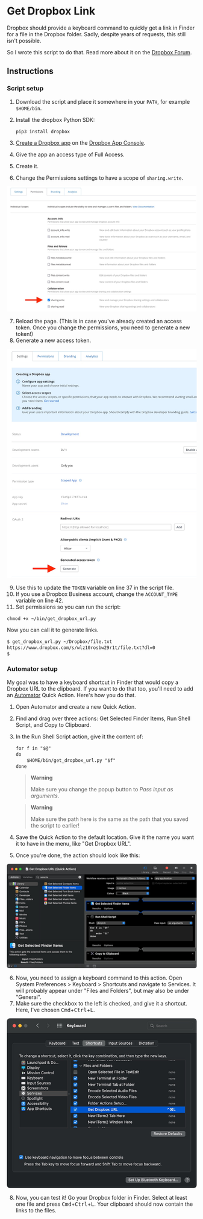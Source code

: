 # Get Dropbox Link
Dropbox should provide a keyboard command to quickly get a link in Finder for a file in the Dropbox folder. Sadly, despite years of requests, this still isn't possible.

So I wrote this script to do that. Read more about it on the [Dropbox Forum](https://www.dropboxforum.com/t5/View-download-and-export/Key-Command-Shortcut-to-quot-Copy-Dropbox-Link-quot-from-Mac/td-p/168482/highlight/false).

## Instructions

### Script setup
1. Download the script and place it somewhere in your `PATH`, for example `$HOME/bin`.

2. Install the dropbox Python SDK:

    ```
    pip3 install dropbox
    ```

3. [Create a Dropbox app](https://blogs.dropbox.com/developers/2014/05/generate-an-access-token-for-your-own-account) on the [Dropbox App Console](https://www.dropbox.com/developers/apps).
4. Give the app an access type of Full Access.
5. Create it.
6. Change the Permissions settings to have a scope of `sharing.write`.

![Change sharing.write permission setting](assets/sharing.write.jpg)

7. Reload the page. (This is in case you've already created an access token. Once you change the permissions, you need to generate a new token!)
8. Generate a new access token.

![Generate access token on the Settings tab](assets/generate-token.jpg)

9. Use this to update the `TOKEN` variable on line 37 in the script file.
10. If you use a Dropbox Business account, change the `ACCOUNT_TYPE` variable on line 42.
11. Set permissions so you can run the script:

```
chmod +x ~/bin/get_dropbox_url.py
```

Now you can call it to generate links.

```
$ get_dropbox_url.py ~/Dropbox/file.txt
https://www.dropbox.com/s/wlz10rosbw29r1t/file.txt?dl=0
$
```

### Automator setup
My goal was to have a keyboard shortcut in Finder that would copy a Dropbox URL to the clipboard. If you want to do that too, you'll need to add an [Automator](https://support.apple.com/en-gb/guide/automator/welcome/mac) Quick Action. Here's how you do that.

1. Open Automator and create a new Quick Action.
2. Find and drag over three actions: Get Selected Finder Items, Run Shell Script, and Copy to Clipboard.
3. In the Run Shell Script action, give it the content of:
    ```
    for f in "$@"
    do
        $HOME/bin/get_dropbox_url.py "$f"
    done
    ```
    > **Warning**
    >
    > Make sure you change the popup button to _Pass input as arguments_.

    > **Warning**
    >
    > Make sure the path here is the same as the path that you saved the script to earlier!

4. Save the Quick Action to the default location. Give it the name you want it to have in the menu, like "Get Dropbox URL".

5. Once you're done, the action should look like this:

![Completed Quick Action](assets/quick-action.jpg)

6. Now, you need to assign a keyboard command to this action. Open System Preferences > Keyboard > Shortcuts and navigate to Services. It will probably appear under "Files and Folders", but may also be under "General".
7. Make sure the checkbox to the left is checked, and give it a shortcut. Here, I've  chosen <kbd>Cmd</kbd>+<kbd>Ctrl</kbd>+<kbd>L</kbd>.

![Assigning the keyboard shortcut](assets/keyboard-shortcut.jpg)

8. Now, you can test it! Go your Dropbox folder in Finder. Select at least one file and press <kbd>Cmd</kbd>+<kbd>Ctrl</kbd>+<kbd>L</kbd>. Your clipboard should now contain the links to the files.
